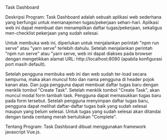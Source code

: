 Task Dashboard

Deskripsi Program:
Task Dashboard adalah sebuah aplikasi web sederhana yang berfungsi untuk memanajemen tugas/pekerjaan sehari-hari.
Aplikasi web ini dapat membuat dan menampilkan daftar tugas/pekerjaan, sekaligus men-checklist pekerjaan yang sudah selesai.

Untuk membuka web ini, diperlukan untuk menjalankan perintah "npm run serve" atau "yarn serve" terlebih dahulu.
Setelah menjalankan perintah "npm run serve" atau "yarn serve, web ini dapat diakses pada browser dengan mengetikkan alamat URL: http://localhost:8080 (apabila konfigurasi port masih default).

Setelah pengguna membuka web ini dan web sudah ter-load secara sempurna, maka akan muncul foto dan nama pengguna di header pojok kanan atas. Dan juga pengguna dapat membuat daftar tugas baru dengan menklik tombol "Create Task". Setelah menklik tombol "Create Task", akan muncul modal form tambah task. Pengguna dapat memasukkan tugas baru pada form tersebut. Setelah pengguna menyimpan daftar tugas baru, pengguna dapat melihat daftar-daftar tugas baik yang sudah selesai maupun yang belum selesai. Untuk tugas yang sudah selesai akan ditandai dengan tanda centang merah bertuliskan "Complete".

Tentang Program:
Task Dashboard dibuat menggunakan framework javascript Vue.js.